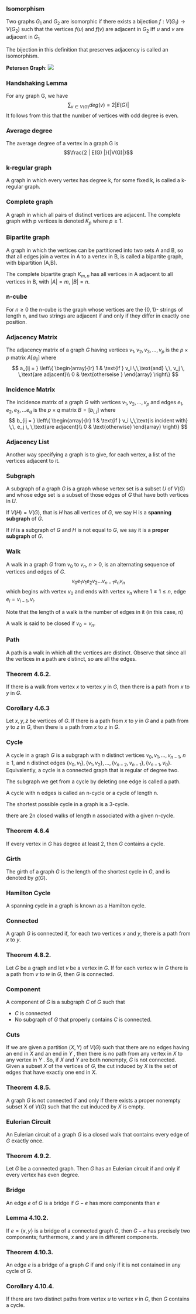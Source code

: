 

### Isomorphism
Two graphs $G_1$ and $G_2$ are isomorphic if there exists a bijection $f: V(G_1) \to V(G_2)$ such that the vertices $f(u)$ and $f(v)$ are adjacent in $G_2$ iff $u$ and $v$ are adjacent in $G_1$

The bijection in this definition that preserves adjacency is called an isomorphism.

**Petersen Graph**:
![](https://i.imgur.com/WbleaOU.png)


### Handshaking Lemma
For any graph G, we have
$$\sum_{v \in V(G)} deg(v) = 2 |E(G)|$$
It follows from this that the number of vertices with odd degree is even.

### Average degree
The average degree of a vertex in a graph G is
$$\frac{2 | E(G) |}{|V(G)|}$$

### k-regular graph
A graph in which every vertex has degree k, for some fixed k, is called a k-regular graph.

### Complete graph
A graph in which all pairs of distinct vertices are adjacent. The complete graph with p vertices is denoted $K_p$ where $p \geq 1$.

### Bipartite graph
A graph in which the vertices can be partitioned into two sets A and B, so that all edges join a vertex in A to a vertex in B, is called a bipartite graph, with bipartition (A,B).

The complete bipartite graph $K_{m, n}$ has all vertices in A adjacent to all vertices in B, with $|A| = m$, $|B| = n$.

### n-cube
For $n \geq 0$ the n-cube is the graph whose vertices are the $\{0, 1\}$- strings of length n, and two strings are adjacent if and only if they differ in exactly one position.

### Adjacency Matrix
The adjacency matrix of a graph $G$ having vertices $v_1, v_2, v_3, \dots, v_p$ is the $p \times p$ matrix $A[a_{ij}]$ where 
$$
a_{ij = }
\left\{
\begin{array}{lr}
1 & \text{if }  v_i  \,\,\text{and}  \,\, v_j \, \,\text{are adjacent}\\
0 & \text{otherseise }
\end{array}
\right\} $$

### Incidence Matrix
The incidence matrix of a graph $G$ with vertices $v_1, v_2, \dots, v_p$ and edges $e_1, e_2, e_3, \dots e_q$ is the $p \times q$ matrix $B = [b_{i, j}]$ where
$$
b_{ij = }
\left\{
\begin{array}{lr}
1 & \text{if }  v_i  \,\,\text{is incident with}  \,\, e_j \, \,\text{are adjacent}\\
0 & \text{otherwise}
\end{array}
\right\} 
$$
### Adjacency List
Another way specifying a graph is to give, for each vertex, a list of the vertices adjacent to it.

### Subgraph
A subgraph of a graph $G$ is a graph whose vertex set is a subset $U$ of $V(G)$ and whose edge set is a subset of those edges of $G$ that have both vertices in $U$.

If $V(H) = V(G)$, that is $H$ has all vertices of $G$, we say H is a **spanning subgraph** of $G$.

If $H$ is a subgraph of $G$ and $H$ is not equal to $G$, we say it is a **proper subgraph** of $G$.

### Walk
A walk in a graph $G$ from $v_0$ to $v_n$, $n > 0$, is an alternating sequence of vertices and edges of $G$.
$$v_0e_1v_1e_2v_2 \dots v_{n - 1}e_n v_n$$
which begins with vertex $v_0$ and ends with vertex $v_n$ where $1 \leq 1 \leq n$, edge $e_i = {v_{i - 1}, v_i}$.

Note that the length of a walk is the number of edges in it (in this case, n)

A walk is said to be closed if $v_0 = v_n$.

### Path
A path is a walk in which all the vertices are distinct. Observe that since all the vertices in a path are distinct, so are all the edges.

### Theorem 4.6.2.
If there is a walk from vertex $x$ to vertex $y$ in $G$, then there is a path from $x$ to $y$ in $G$.

### Corollary 4.6.3
Let $x, y, z$ be vertices of $G$. If there is a path from $x$ to $y$ in $G$ and a path from $y$ to $z$ in $G$, then there is a path from $x$ to $z$ in $G$.

### Cycle
A cycle in a graph $G$ is a subgraph with $n$ distinct vertices $v_0, v_1, \dots, v_{n - 1}$, $n \geq 1$, and n distinct edges $\{v_0, v_1\}, \{v_1, v_2\}, \dots,\{v_{n - 2}, v_{n - 1}\}, \{ v_{n - 1}, v_0\}$. Equivalently, a cycle is a connected graph that is regular of degree two.

The subgraph we get from a cycle by deleting one edge is called a path.

A cycle with n edges is called an n-cycle or a cycle of length n.

The shortest possible cycle in a graph is a 3-cycle.

there are 2n closed walks of length n associated with a given n-cycle.

### Theorem 4.6.4
If every vertex in $G$ has degree at least 2, then $G$ contains a cycle.

### Girth
The girth of a graph $G$ is the length of the shortest cycle in $G$, and is denoted by $g(G)$.

### Hamilton Cycle
A spanning cycle in a graph is known as a Hamilton cycle.

### Connected
A graph $G$ is connected if, for each two vertices $x$ and $y$, there is a path from $x$ to $y$.

### Theorem 4.8.2.
Let $G$ be a graph and let $v$ be a vertex in $G$. If for each vertex w in $G$ there is a path from $v$ to $w$ in $G$, then $G$ is connected.

### Component
A component of $G$ is a subgraph $C$ of $G$ such that
- $C$ is connected
- No subgraph of $G$ that properly contains $C$ is connected.

### Cuts
If we are given a partition $(X,Y)$ of $V(G)$ such that there are no edges having an end in $X$ and an end in $Y$ , then there is no path from any vertex in $X$ to any vertex in $Y$ . So, if $X$ and $Y$ are both nonempty, $G$ is not connected. Given a subset $X$ of the vertices of $G$, the cut induced by $X$ is the set of edges that have exactly one end in $X$.

### Theorem 4.8.5.
A graph $G$ is not connected if and only if there exists a proper nonempty subset X of $V(G)$ such that the cut induced by $X$ is empty.

### Eulerian Circuit
An Eulerian circuit of a graph $G$ is a closed walk that contains every edge of $G$ exactly once.

### Theorem 4.9.2.
Let $G$ be a connected graph. Then $G$ has an Eulerian circuit if and only if every vertex has even degree.

### Bridge
An edge $e$ of $G$ is a bridge if $G - e$ has more components than $e$

### Lemma 4.10.2.
If $e = \{x, y\}$ is a bridge of a connected graph $G$, then $G - e$ has precisely two components; furthermore, $x$ and $y$ are in different components.

### Theorem 4.10.3. 
An edge $e$ is a bridge of a graph $G$ if and only if it is not contained in any cycle of $G$.

### Corollary 4.10.4.
If there are two distinct paths from vertex $u$ to vertex $v$ in $G$, then $G$ contains a cycle.












